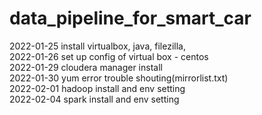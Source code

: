 # data_pipeline_for_smart_car
2022-01-25 install virtualbox, java, filezilla,<br>
2022-01-26 set up config of virtual box - centos<br>
2022-01-29 cloudera manager install <br>
2022-01-30 yum error trouble shouting(mirrorlist.txt)<br>
2022-02-01 hadoop install and env setting<br>
2022-02-04 spark install and env setting
